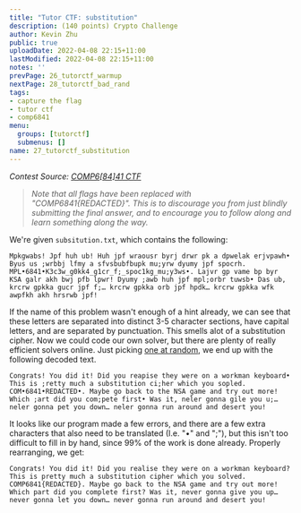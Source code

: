 ```yaml
---
title: "Tutor CTF: substitution"
description: (140 points) Crypto Challenge
author: Kevin Zhu
public: true
uploadDate: 2022-04-08 22:15+11:00
lastModified: 2022-04-08 22:15+11:00
notes: ''
prevPage: 26_tutorctf_warmup
nextPage: 28_tutorctf_bad_rand
tags:
- capture the flag
- tutor ctf
- comp6841
menu:
  groups: [tutorctf]
  submenus: []
name: 27_tutorctf_substitution
---
```


_Contest Source: [COMP6[84]41 CTF](https://www.comp6841.com/challenges)_

> _Note that all flags have been replaced with "COMP6841{REDACTED}". This is to discourage you from just blindly submitting the final answer, and to encourage you to follow along and learn something along the way._

We're given `subsitution.txt`, which contains the following:

```
Mpkgwabs! Jpf huh ub! Huh jpf wraousr byrj drwr pk a dpwelak erjvpawh• Byus us ;wrbbj lfmy a sfvsbubfbupk mu;yrw dyumy jpf spocrh. MPL•6841•K3c3w_g0kk4_g1cr_f;_spoc1kg_mu;y3ws•. Lajvr gp vame bp byr KSA galr akh bwj pfb lpwr! Dyumy ;awb huh jpf mpl;orbr tuwsb• Das ub, krcrw gpkka gucr jpf f;… krcrw gpkka orb jpf hpdk… krcrw gpkka wfk awpfkh akh hrsrwb jpf!
```

If the name of this problem wasn't enough of a hint already, we can see that these letters are separated into distinct 3-5 character sections, have capital letters, and are separated by punctuation. This smells alot of a substitution cipher. Now we could code our own solver, but there are plenty of really efficient solvers online. Just picking [one at random](https://www.guballa.de/substitution-solver), we end up with the following decoded text.

```
Congrats! You did it! Did you reapise they were on a workman keyboard• This is ;retty much a substitution ci;her which you sopled. COM•6841•REDACTED•. Maybe go back to the NSA game and try out more! Which ;art did you com;pete first• Was it, neler gonna gile you u;… neler gonna pet you down… neler gonna run around and desert you!
```

It looks like our program made a few errors, and there are a few extra characters that also need to be translated (I.e. "•" and ";"), but this isn't too difficult to fill in by hand, since 99% of the work is done already. Properly rearranging, we get:

```
Congrats! You did it! Did you realise they were on a workman keyboard? This is pretty much a substitution cipher which you solved. COMP6841{REDACTED}. Maybe go back to the NSA game and try out more! Which part did you complete first? Was it, never gonna give you up… never gonna let you down… never gonna run around and desert you!
```

